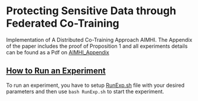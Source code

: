 # Protecting Sensitive Data through Federated Co-Training
Implementation of A Distributed Co-Training Approach AIMHI. The Appendix of the paper includes the proof of Proposition 1 and all experiments details can be found as a Pdf on [AIMHI_Appendix](https://github.com/kampmichael/distributedcotraining/blob/main/AIMHI_Appendix.pdf)

<!--## Table of Contents

1. [How to Run an Experiment](#How-to-Run-an-Experiment)
2. [Appendix](#appendix) 
    - [A Proof of Proposition 1](#A-Proof-of-Proposition-1)
    - [Details on Experiments](#details-on-experiments)
      - [Details on Privacy Vulnerability Experiments](#Details-on-Privacy-Vulnerability-Experiments)
      - [Datasets](#Datasets)
      - [Experimental Setup](#Experimental-Setup)
    
 -->   
    
    
## [How to Run an Experiment](#How-to-Run-an-Experiment)
To run an experiment, you have to setup [RunExp.sh](https://github.com/kampmichael/distributedcotraining/blob/main/RunExp.sh) file with your desired parameters and then use `bash RunExp.sh` to start the experiment.
<!--
## [Appendix](#appendix)    
### [A Proof of Proposition 1](#A-Proof-of-Proposition-1)
For convenience, we restate the proposition.

**Proposition 1:** For $m\in\mathbb{N}$ clients with local datasets $D^1,\dots,D^m$ and unlabeled dataset $U$ drawn iid. from $\mathbb{D}$, let $\mathbb{A}$ be a learning algorithm that achieves a linearly increasing training accuracy $a_t$ for all labelings of $U$, i.e., there exists $c\in\mathbb{R_{+}}$ such that $a_t=1-c/t$, then there exists $t_0\in\mathbb{N}$ such that $a_t\geq 1/2$ and AIMHI with majority vote converges with probability $1-\delta$, where

$$\delta\leq|U|(4c)^{\frac{m}2}\zeta\left(\frac{m}{2},t_0+1\right)$$
and $\zeta(x,q)$ is the Hurwitz zeta function.

**Proof:**
Let $P_t$ denote the consensus label at time $t\in\mathbb{N}$. We first show that the probability $\delta_{t}$ of $P_{t}\neq P_{t-1}$ is bounded. Since the learning algorithm $\mathbb{A}$ at time $t\geq t_0$ achieves a training accuracy $a_t\geq 0.5$, the probability can be determined via the CDF of the binomial distribution, i.e.,


$$\delta_t = \mathbb{P}\left[{\exists u\in U:\sum_{i=1}^m\mathbb{1}_{h^i_t(u) = v}<\left\lfloor\frac{m}{2}\right\rfloor}\right]$$

$$=F\left(\left\lfloor\frac{m}{2}\right\rfloor-1,m,a_t\right)=\sum_{i=1}^{\left\lfloor\frac{m}{2}\right\rfloor-1}{\binom{m}{i}}a_t^i(1-a_t)^{m-i}$$

Applying the Chernoff bound and denoting by $D(\cdot\||\cdot)$ the Kullback-Leibler divergence yields


$$\delta_t \leq \exp\left(-mD\left(\frac{\left\lfloor\frac{m}{2}\right\rfloor-1}{m} \middle\|\middle\| a_t\right)^2\right)$$

$$=\exp\left(-m\left(\frac{\left\lfloor\frac{m}{2}\right\rfloor-1}{m}\log\frac{\frac{\left\lfloor\frac{m}{2}\right\rfloor-1}{m}}{a_t}+\left(1-\frac{\left\lfloor\frac{m}{2}\right\rfloor-1}{m}\right)\log\frac{1-\frac{\left\lfloor\frac{m}{2}\right\rfloor-1}{m}}{1-a_t}\right)\right)$$

$$\leq\exp\left(-m\left(\frac{\frac{m}{2}}{m}\log\frac{\frac{\frac{m}{2}}{m}}{a_t}+\left(1-\frac{\frac{m}{2}}{m}\right)\log\frac{1-\frac{\frac{m}{2}}{m}}{1-a_t}\right)\right)$$

$$=\exp\left(-m\left(\frac12\log\frac{\frac12}{a_t}+\frac12\log\frac{\frac12}{1-a_t}\right)\right)=\exp\left(-\frac{m}2\log\frac{1}{2a_t}-\frac{m}2\log\frac{1}{2(1-a_t)}\right)$$

$$=\exp\left(\frac{m}2\left(\log 2a_t + \log 2(1-a_t)\right)\right)=\left(2a_t\right)^{\frac{m}2}\left(2(1-a_t\right)^{\frac{m}2}=4^{\frac{m}2}a_t^{\frac{m}2}(1-a_t)^{\frac{m}2}\enspace.$$

The union bound over all $u\in U$ yields 
$$\delta_t\leq |U|4^{\frac{m}2}a_t^{\frac{m}2}(1-a_t)^{\frac{m}2}\enspace .$$

To show convergence, we need to show that for $t_0\in\mathbb{N}$ it holds that 
$$\sum_{t=t_0}^\infty \delta_t \leq \delta$$


for $0\leq \delta < 1$. 
Since we assume that $a_t$ grows linearly, we can write wlog. $a_t=1-c/t$ for some $c\in\mathbb{R_{+}}$ and $t\geq 2c$. With this, the sum can be written as

 $$\sum_{t=t_0}^\infty\delta_t \leq |U|\sum_{t=t_0}^\infty 4^{\frac{m}2}\left(1-\frac{c}{t}\right)^{\frac{m}2}\left(\frac{c}{t}\right)^{\frac{m}2}=|U|4^{\frac{m}2}\sum_{t=t_0}^\infty \left(\frac{\frac{t}{c}-1}{\frac{t^2}{c^2}}\right)^{\frac{m}2}$$

$$\leq|U|4^{\frac{m}2}\sum_{t=t_0}^\infty \left(\frac{\frac{t}{c}}{\frac{t^2}{c^2}}\right)^{\frac{m}2}=(4c)^{\frac{m}2}\sum_{t=t_0}^\infty \left(\frac{1}{t}\right)^{\frac{m}2}=|U|(4c)^{\frac{m}2}\zeta\left(\frac{m}{2}\right)-H_{t_0}^{\left(\frac{m}{2}\right)}$$

where $\zeta(x)$ is the Riemann zeta function and $H_n^{(x)}$ is the generalized harmonic number. Note that $H_n^{(x)}=\zeta(x)-\zeta(x,n+1)$, where $\zeta(x,q)$ is the Hurwitz zeta function, so that this expression can be simplified to

$$\sum_{t=t_0}^\infty\delta_t \leq |U|(4c)^{\frac{m}2}\zeta\left(\frac{m}{2}\right)-\zeta\left(\frac{m}{2}\right)+\zeta\left(\frac{m}{2},t_0+1\right)=|U|(4c)^{\frac{m}2}\zeta\left(\frac{m}{2},t_0+1\right)\enspace .$$


### [Details on Experiments](#details-on-experiments)
#### [Details on Privacy Vulnerability Experiments](#Details-on-Privacy-Vulnerability-Experiments)
We measure privacy vulnerability by performing membership inference attacks against AIMHI and FEDAVG.In both attacks, the attacker creates an attack model using a model it constructs from its training and test datasets. Similar to previous work[[1]](https://arxiv.org/abs/1610.05820), we assume that the training data of the attacker has a similar distribution to the training data of the client. Once the attacker has its attack model, it uses this model for membership inference. In blackbox attacks (in which the attacker does not have access to intermediate model parameters), it only uses the classification scores it receives from the target model (i.e., client's model) for membership inference. On the other hand, in whitebox attacks (in which the attacker can observe the intermediate model parameters), it can use additional information in its attack model. Since the proposed AIMHI does not reveal intermediate model parameters to any party, it is only subject to blackbox attacks. Vanilla federated learning on the other hand is subject to whitebox attacks. Each inference attack produces a membership score of a queried data point, indicating the likelihood of the data point being a member of the training set. We measure the success of membership inference as ROC AUC of these scores. The $\textbf{vulnerability (VUL)}$ of a method is the ROC AUC of membership attacks over $K$ runs over the entire training set (also called attack epochs) according to the attack model and scenario. A vulnerability of $1.0$ means that membership can be inferred with certainty, whereas $0.5$ means that deciding on membership is a random guess.

We assume the following attack model: clients are honest and the server may be semi-honest (follow the protocol execution correctly, but it may try to infer sensitive information about the clients). The main goal of a semi-honest server is to infer sensitive information about the local training data of the clients. This is a stronger attacker assumption compared to a semi-honest client since the server receives the most amount of information from the clients during the protocol, and a potential semi-honest client can only obtain indirect information about the other clients. We also assume that parties do not collude.

The attack scenario for AIMHI and DD is that the attacker can send a (forged) unlabeled dataset to the clients and observe their predictions, equivalent to one attack epoch ($K=1$); the one for FEDAVG and DP-FEDAVG is that the attacker receives model parameters and can run an arbitrary number of attacks---we use $K=500$ attack epochs.


#### [B.2:Datasets](#Datasets)
We use $3$ standard image classification datasets: CIFAR10[[2]](https://www.cs.toronto.edu/~kriz/cifar.html), FashionMNIST[[3]](https://arxiv.org/abs/1708.07747), and SVHN[[4]](https://research.google/pubs/pub37648/). We describe the datasets and our preprocessing briefly.

CIFAR10 consists of $50\,000$ training and $10\,000$ test $32\times 32$ color images in $10$ classes with equal distribution (i.e., a total of $6\,000$ images per class). Images are normalized to zero mean and unit variance.



| Dataset     | Training Size | Testing Size | Unlabeled Size U    | Communication Period b | Number of Rounds T  |
|-------------|---------------|--------------|---------------------|-------------------------|-----------------------|
| CIFAR10     | 40,000        | 10,000       | 10,000              | 10                      | 3,000                 |
| FashionMNIST| 10,000        | 10,000       | 50,000              | 50                      | 20,000                |
| Pneumonia   | 4,386         | 624          | 900                 | 20                      | 20,000                |
| MRI         | 30            | 53           | 170                 | 6                       | 2,000                 |
| SVHN        | 38,257        | 26,032       | 35,000              | 10                      | 20,000                |
            
                              Table 3: Experimental setup for Sections 5.3, 5.4, and 5.3

FashionMNIST consists of $60\,000$ training and $10\,000$ test $28\times 28$ grayscale images of clothing items in $10$ classes with equal distribution. Images are not normalized.

SVHN (Street View House Numbers) consists of $630\,420$ $32\times 32$ color images of digits from house numbers in Google Street View, i.e., $10$ classes. The datasest is partitioned into $73\,257$ for training, $26\,032$ for testing, and $531\,131$ additional training images. In our experiments, we use only the training and testing set. Images are not normalized.

We use two standard datasets from the UCI Machine Learning repository for our experiments on collaboratively training interpretable models: WineQuality and BreastCancer. A short description of both datasets follows. 

WineQuality is a tabular dataset of $6\,497$ instances of wine with $11$ features describing the wine (e.g., alcohol content, acidity, pH, and sulfur dioxide levels), and the label is a wine quality score from $0$ to $10$. We remove duplicate rows and transform the categorial type attribute to a numerical value. We then normalize all features to zero mean and unit variance.

BreastCancer is a medical diagnostics tabular dataset with $569$ instances of breast cell samples with $30$ features describing cell nuclei with $2$ classes (malignant and benign). We followed the same preprocessing steps as WineQuality dataset.

Furthermore, we use $2$ medical image classification datasets, Pneumonia, and MRI. 

Pneumonia consists of $5\,286$ training and $624$ test chest x-rays with labels normal, viral pneumonia, and bacterial pneumonia. We simplify the labels to healthy and pneumonia with a class imbalance of roughly $3$ pneumonia to $1$ healthy. The original images in the Pneumonia dataset do not have a fixed resolution as they are sourced from various clinical settings and different acquisition devices. We resize all images to a resolution of $224\times 224$ pixels without normalization.

MRI consists of $253$ MRI brain scans with a class imbalance of approximately $1.5$ brain tumor scans to $1$ healthy scans. Out of the total $253$ images, we use $53$ images as a testing set. Similar to the pneumonia dataset, the original images have no fixed resolution and are thus resized to $150\times 150$ without normalization.

#### [Experimental Setup](#Experimental-Setup)

| Layer               | Output Shape | Activation | Parameters |
|---------------------|--------------|------------|------------|
| Conv2D              | (32, 32, 32) | ReLU       | 896        |
| BatchNormalization | (32, 32, 32) | -          | 128        |
| Conv2D              | (32, 32, 32) | ReLU       | 9248       |
| BatchNormalization | (32, 32, 32) | -          | 128        |
| MaxPooling2D        | (16, 16, 32) | -          | -          |
| Dropout             | (16, 16, 32) | -          | -          |
| Conv2D              | (16, 16, 64) | ReLU       | 18496      |
| BatchNormalization | (16, 16, 64) | -          | 256        |
| Conv2D              | (16, 16, 64) | ReLU       | 36928      |
| BatchNormalization | (16, 16, 64) | -          | 256        |
| MaxPooling2D        | (8, 8, 64)   | -          | -          |
| Dropout             | (8, 8, 64)   | -          | -          |
| Conv2D              | (8, 8, 128)  | ReLU       | 73856      |
| BatchNormalization | (8, 8, 128)  | -          | 512        |
| Conv2D              | (8, 8, 128)  | ReLU       | 147584     |
| BatchNormalization | (8, 8, 128)  | -          | 512        |
| MaxPooling2D        | (4, 4, 128)  | -          | -          |
| Dropout             | (4, 4, 128)  | -          | -          |
| Flatten             | (2048,)      | -          | -          |
| Dense               | (128,)       | ReLU       | 262272     |
| BatchNormalization | (128,)       | -          | 512        |
| Dropout             | (128,)       | -          | -          |
| Dense               | (10,)        | Linear     | 1290       |
               Table 4: CIFAR10 architecture

We now describe the details of the experimental setup used in our empirical evaluation. 

In Section~\ref{sec:exp:iid}, we use $m=5$ clients for all datasets. We report the split into training, test, and unlabeled dataset per dataset, as well as the used communication period $b$ and number of rounds $T$ in Table~\ref{tbl:expsetup}.




For all experiments, we use Adam as an optimization algorithm with a learning rate $0.01$ for CIFAR10, and $0.001$ for the remaining datasets. A description of the DNN architecture for each dataset follows.
%
In section \ref{sec:exp:noniid} we use the same setup for section \ref{sec:exp:iid} but we sample the local dataset from a Dirichlet distribution as described in \ref{sec:exp:noniid}.
%
In section \ref{scalability}, We use the same setup for section \ref{sec:exp:iid} but we use $m\in\{5,10,20,40,80\}$ clients as described in \ref{scalability}.

The neural network architectures used for each dataset are given in the following. 
%
For CIFAR10 we use a CNN with multiple convolutional layers with batch normalization and max pooling. The details of the architecture are described in Table~\ref{tbl:CIFAR10arch}.
%
For FashionMNIST, we use a simple feed forward architecture on the flattened input. The details of the architecture are described in Table~\ref{tbl:FashionMNISTarch}.

| Layer  | Output Shape  | Activation | Parameters |
|--------|---------------|------------|------------|
| Flatten| (784,)        | -          | -          |
| Linear | (784, 512)   | -          | 401,920    |
| ReLU   | (512,)        | ReLU       | -          |
| Linear | (512, 512)   | -          | 262,656    |
| ReLU   | (512,)        | ReLU       | -          |
| Linear | (512, 10)    | -          | 5,130      |

           Table 5: FashionMNIST architecture

For Pneumonia, we use a simple CNN, again with batch normalization and max pooling, with details given in Table~\ref{tbl:Pneumoniaarch}.For MRI we use an architecture similar to pneumonia with details described in Table~\ref{tbl:MRIarch}.

| Layer        | Output Shape  | Activation | Parameters |
|--------------|---------------|------------|------------|
| Conv2d       | (3, 32, 32)   | -          | 896        |
| BatchNorm2d  | (32, 32, 32)  | -          | 64         |
| Conv2d       | (32, 32, 32)  | -          | 18,464     |
| BatchNorm2d  | (64, 32, 32)  | -          | 128        |
| MaxPool2d    | (64, 16, 16)  | -          | -          |
| Conv2d       | (64, 16, 16)  | -          | 36,928     |
| BatchNorm2d  | (64, 16, 16)  | -          | 128        |
| MaxPool2d    | (64, 8, 8)    | -          | -          |
| Flatten      | (4096,)       | -          | -          |
| Linear       | (2,)          | -          | 4,194,306  |

           Table 6: Pneumonia architecture

For SVHN, we use again a standard CNN with batch normalization and max pooling, detailed in Table~\ref{tbl:SVHNarch}.


